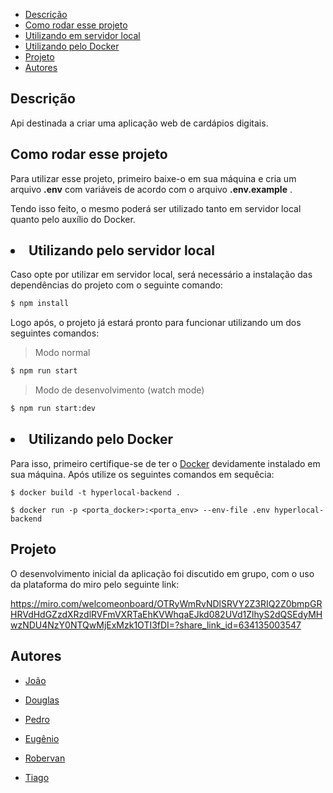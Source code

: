- [Descrição](#descricao)
- [Como rodar esse projeto](#como-rodar)
- [Utilizando em servidor local](#utilizando-local)
- [Utilizando pelo Docker](#utilizando-docker)
- [Projeto](#projeto)
- [Autores](#autores)

<div id='descricao'/>

## Descrição

Api destinada a criar uma aplicação web de cardápios digitais.

<div id='como-rodar'/>

## Como rodar esse projeto
Para utilizar esse projeto, primeiro baixe-o em sua máquina e cria um arquivo <b>.env</b> com variáveis de acordo com o arquivo <b>.env.example</b> .

Tendo isso feito, o mesmo poderá ser utilizado tanto em servidor local quanto pelo auxílio do Docker.

<div id='utilizando-local'/>

## <li> Utilizando pelo servidor local

Caso opte por utilizar em servidor local, será necessário a instalação das dependências do projeto com o seguinte comando:

```bash
$ npm install
```

Logo após, o projeto já estará pronto para funcionar utilizando um dos seguintes comandos:

> Modo normal
```bash
$ npm run start
```

> Modo de desenvolvimento (watch mode)
```bash
$ npm run start:dev
```

<div id='utilizando-docker'/>

## <li> Utilizando pelo Docker
Para isso, primeiro certifique-se de ter o [Docker](https://www.docker.com) devidamente instalado em sua máquina. Após utilize os seguintes comandos em sequêcia:

```shell
$ docker build -t hyperlocal-backend .

$ docker run -p <porta_docker>:<porta_env> --env-file .env hyperlocal-backend
```

<div id='projeto'/>

## Projeto

O desenvolvimento inicial da aplicação foi discutido em grupo, com o uso da plataforma do miro pelo seguinte link:

https://miro.com/welcomeonboard/OTRyWmRvNDlSRVY2Z3RIQ2Z0bmpGRHRVdHdGZzdXRzdlRVFmVXRTaEhKVWhqaEJkd082UVd1ZlhyS2dQSEdyMHwzNDU4NzY0NTQwMjExMzk1OTI3fDI=?share_link_id=634135003547

<div id='autores'/>

## Autores

- <a href="https://github.com/BragaJoao"> João <a/>

- <a href="https://github.com/DouglasVolcato"> Douglas <a/>

- <a href="https://github.com/lopesphls"> Pedro <a/>

- <a href="https://github.com/nenooffice"> Eugênio <a/>

- <a href="https://github.com/RobervanSouza"> Robervan <a/>

- <a href="https://github.com/TiagoBonoraBraga"> Tiago <a/>

